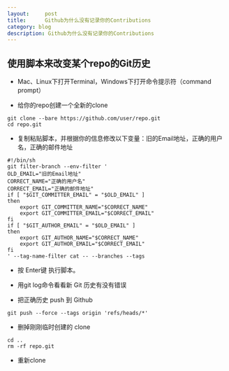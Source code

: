```yaml
---
layout:     post
title:      Github为什么没有记录你的Contributions
category: blog
description: Github为什么没有记录你的Contributions
---
```


## 使用脚本来改变某个repo的Git历史

* Mac、Linux下打开Terminal，Windows下打开命令提示符（command prompt）

* 给你的repo创建一个全新的clone

```
git clone --bare https://github.com/user/repo.git
cd repo.git
```

* 复制粘贴脚本，并根据你的信息修改以下变量：旧的Email地址，正确的用户名，正确的邮件地址

```
#!/bin/sh
git filter-branch --env-filter '
OLD_EMAIL="旧的Email地址"
CORRECT_NAME="正确的用户名"
CORRECT_EMAIL="正确的邮件地址"
if [ "$GIT_COMMITTER_EMAIL" = "$OLD_EMAIL" ]
then
    export GIT_COMMITTER_NAME="$CORRECT_NAME"
    export GIT_COMMITTER_EMAIL="$CORRECT_EMAIL"
fi
if [ "$GIT_AUTHOR_EMAIL" = "$OLD_EMAIL" ]
then
    export GIT_AUTHOR_NAME="$CORRECT_NAME"
    export GIT_AUTHOR_EMAIL="$CORRECT_EMAIL"
fi
' --tag-name-filter cat -- --branches --tags
```

* 按 Enter键 执行脚本。

* 用git log命令看看新 Git 历史有没有错误

* 把正确历史 push 到 Github

```
git push --force --tags origin 'refs/heads/*'
```

* 删掉刚刚临时创建的 clone

```
cd ..
rm -rf repo.git
```

* 重新clone
